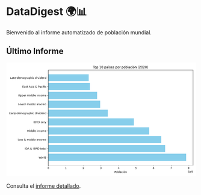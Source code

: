 # DataDigest 🌍📊

Bienvenido al informe automatizado de población mundial.

## Último Informe

![Gráfico de población](top10_population.png)

Consulta el [informe detallado](report.md).


